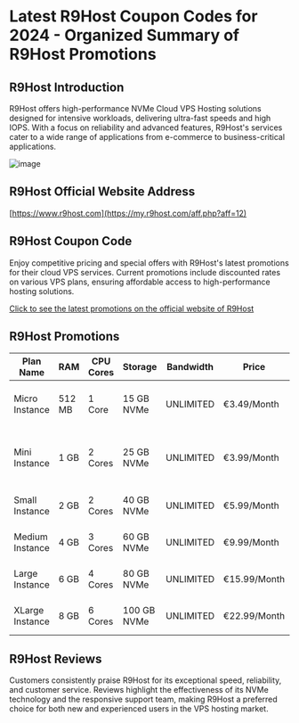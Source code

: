 # Latest R9Host Coupon Codes for 2024 - Organized Summary of R9Host Promotions

## R9Host Introduction
R9Host offers high-performance NVMe Cloud VPS Hosting solutions designed for intensive workloads, delivering ultra-fast speeds and high IOPS. With a focus on reliability and advanced features, R9Host's services cater to a wide range of applications from e-commerce to business-critical applications.

![image](https://github.com/dffsndr/R9Host/assets/167680625/9bc834cd-dcc4-4e57-bd2f-d45b642e3273)

## R9Host Official Website Address
[https://www.r9host.com](https://my.r9host.com/aff.php?aff=12)

## R9Host Coupon Code
Enjoy competitive pricing and special offers with R9Host's latest promotions for their cloud VPS services. Current promotions include discounted rates on various VPS plans, ensuring affordable access to high-performance hosting solutions.

[Click to see the latest promotions on the official website of R9Host](https://my.r9host.com/aff.php?aff=12)

## R9Host Promotions

| Plan Name       | RAM    | CPU Cores | Storage   | Bandwidth     | Price         | Additional Features               |
|-----------------|--------|-----------|-----------|---------------|---------------|-----------------------------------|
| Micro Instance  | 512 MB | 1 Core    | 15 GB NVMe| UNLIMITED     | €3.49/Month   | Instant Deployment, DDoS Protection |
| Mini Instance   | 1 GB   | 2 Cores   | 25 GB NVMe| UNLIMITED     | €3.99/Month   | High-Availability, Free Windows OS |
| Small Instance  | 2 GB   | 2 Cores   | 40 GB NVMe| UNLIMITED     | €5.99/Month   | 1 Gbps Internet Connectivity      |
| Medium Instance | 4 GB   | 3 Cores   | 60 GB NVMe| UNLIMITED     | €9.99/Month   | 20+ Gbps DDoS Protection          |
| Large Instance  | 6 GB   | 4 Cores   | 80 GB NVMe| UNLIMITED     | €15.99/Month  | Free Website Migration            |
| XLarge Instance | 8 GB   | 6 Cores   | 100 GB NVMe| UNLIMITED     | €22.99/Month  | 30-Day Money Back Guarantee       |

## R9Host Reviews
Customers consistently praise R9Host for its exceptional speed, reliability, and customer service. Reviews highlight the effectiveness of its NVMe technology and the responsive support team, making R9Host a preferred choice for both new and experienced users in the VPS hosting market.

